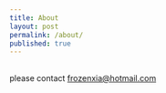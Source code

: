 ```yaml
---
title: About
layout: post
permalink: /about/
published: true
---
```

##
 
please contact frozenxia@hotmail.com
